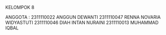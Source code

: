 KELOMPOK 8

ANGGOTA : 
2311110022 ANGGUN DEWANTI
2311110047 RENNA NOVARIA WIDYASTUTI
2311110046 DIAH INTAN NURAINI
2311110013 MUHAMMAD IQBAL
